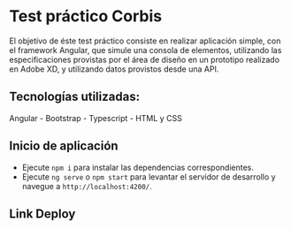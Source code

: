# Test práctico Corbis
El objetivo de éste test práctico consiste en realizar aplicación simple, con el framework Angular,
que simule una consola de elementos, utilizando las especificaciones provistas por el área de
diseño en un prototipo realizado en Adobe XD, y utilizando datos provistos desde una API. 

## Tecnologías utilizadas:
Angular - Bootstrap - Typescript - HTML y CSS

## Inicio de aplicación
- Ejecute `npm i` para instalar las dependencias correspondientes.
- Ejecute `ng serve` o `npm start` para levantar el servidor de desarrollo y navegue a `http://localhost:4200/`.

## Link Deploy
